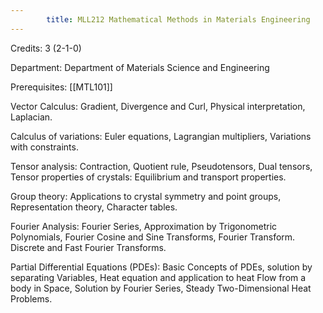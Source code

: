 ```yaml
---
        title: MLL212 Mathematical Methods in Materials Engineering
---
```

Credits: 3 (2-1-0)

Department: Department of Materials Science and Engineering

Prerequisites: [[MTL101]]

Vector Calculus: Gradient, Divergence and Curl, Physical interpretation, Laplacian.

Calculus of variations: Euler equations, Lagrangian multipliers, Variations with constraints.

Tensor analysis: Contraction, Quotient rule, Pseudotensors, Dual tensors, Tensor properties of crystals: Equilibrium and transport properties.

Group theory: Applications to crystal symmetry and point groups, Representation theory, Character tables.

Fourier Analysis: Fourier Series, Approximation by Trigonometric Polynomials, Fourier Cosine and Sine Transforms, Fourier Transform. Discrete and Fast Fourier Transforms.

Partial Differential Equations (PDEs): Basic Concepts of PDEs, solution by separating Variables, Heat equation and application to heat Flow from a body in Space, Solution by Fourier Series, Steady Two-Dimensional Heat Problems.